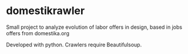 # domestikrawler
Small project to analyze evolution of labor offers in design, based in jobs offers from domestika.org

Developed with python. Crawlers require Beautifulsoup.
